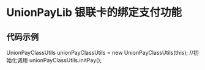 # UnionPayLib 银联卡的绑定支付功能 


## 代码示例 

UnionPayClassUtils unionPayClassUtils = new UnionPayClassUtils(this);  //初始化调用
unionPayClassUtils.initPay();
